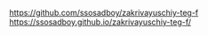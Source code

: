 https://github.com/ssosadboy/zakrivayuschiy-teg-f
https://ssosadboy.github.io/zakrivayuschiy-teg-f/
